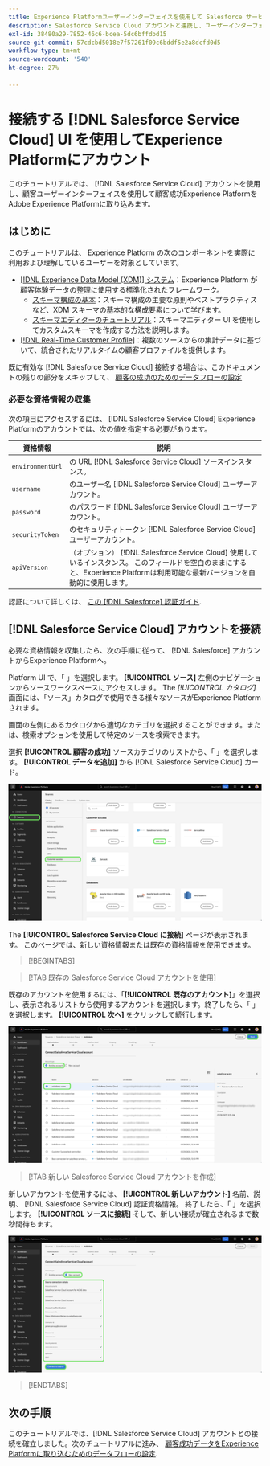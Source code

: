 ```yaml
---
title: Experience Platformユーザーインターフェイスを使用して Salesforce サービスクラウドアカウントに接続
description: Salesforce Service Cloud アカウントと連携し、ユーザーインターフェイスを使用して顧客成功データをExperience Platformに取り込む方法を説明します。
exl-id: 38480a29-7852-46c6-bcea-5dc6bffdbd15
source-git-commit: 57cdcbd5018e7f57261f09c6bddf5e2a8dcfd0d5
workflow-type: tm+mt
source-wordcount: '540'
ht-degree: 27%

---
```


# 接続する [!DNL Salesforce Service Cloud] UI を使用してExperience Platformにアカウント

このチュートリアルでは、 [!DNL Salesforce Service Cloud] アカウントを使用し、顧客ユーザーインターフェイスを使用して顧客成功Experience PlatformをAdobe Experience Platformに取り込みます。

## はじめに

このチュートリアルは、 Experience Platform の次のコンポーネントを実際に利用および理解しているユーザーを対象としています。

* [[!DNL Experience Data Model (XDM)] システム](../../../../../xdm/home.md)：Experience Platform が顧客体験データの整理に使用する標準化されたフレームワーク。
   * [スキーマ構成の基本](../../../../../xdm/schema/composition.md)：スキーマ構成の主要な原則やベストプラクティスなど、XDM スキーマの基本的な構成要素について学びます。
   * [スキーマエディターのチュートリアル](../../../../../xdm/tutorials/create-schema-ui.md)：スキーマエディター UI を使用してカスタムスキーマを作成する方法を説明します。
* [[!DNL Real-Time Customer Profile]](../../../../../profile/home.md)：複数のソースからの集計データに基づいて、統合されたリアルタイムの顧客プロファイルを提供します。

既に有効な [!DNL Salesforce Service Cloud] 接続する場合は、このドキュメントの残りの部分をスキップして、 [顧客の成功のためのデータフローの設定](../../dataflow/customer-success.md)

### 必要な資格情報の収集

次の項目にアクセスするには、 [!DNL Salesforce Service Cloud] Experience Platformのアカウントでは、次の値を指定する必要があります。

| 資格情報 | 説明 |
| --- | --- |
| `environmentUrl` | の URL [!DNL Salesforce Service Cloud] ソースインスタンス。 |
| `username` | のユーザー名 [!DNL Salesforce Service Cloud] ユーザーアカウント。 |
| `password` | のパスワード [!DNL Salesforce Service Cloud] ユーザーアカウント。 |
| `securityToken` | のセキュリティトークン [!DNL Salesforce Service Cloud] ユーザーアカウント。 |
| `apiVersion` | （オプション） [!DNL Salesforce Service Cloud] 使用しているインスタンス。 このフィールドを空白のままにすると、Experience Platformは利用可能な最新バージョンを自動的に使用します。 |

認証について詳しくは、 [この [!DNL Salesforce] 認証ガイド](https://developer.salesforce.com/docs/atlas.en-us.api_rest.meta/api_rest/quickstart_oauth.htm).

## [!DNL Salesforce Service Cloud] アカウントを接続

必要な資格情報を収集したら、次の手順に従って、 [!DNL Salesforce] アカウントからExperience Platformへ。

Platform UI で、「 」を選択します。 **[!UICONTROL ソース]** 左側のナビゲーションからソースワークスペースにアクセスします。 The *[!UICONTROL カタログ]* 画面には、「ソース」カタログで使用できる様々なソースがExperience Platformされます。

画面の左側にあるカタログから適切なカテゴリを選択することができます。または、検索オプションを使用して特定のソースを検索できます。

選択 **[!UICONTROL 顧客の成功]** ソースカテゴリのリストから、「 」を選択します。 **[!UICONTROL データを追加]** から [!DNL Salesforce Service Cloud] カード。

![Salesforce Service Cloud ソースカードが選択されたExperience PlatformUI 上のソースカタログ。](../../../../images/tutorials/create/salesforce-service-cloud/catalog.png)

The **[!UICONTROL Salesforce Service Cloud に接続]** ページが表示されます。 このページでは、新しい資格情報または既存の資格情報を使用できます。

>[!BEGINTABS]

>[!TAB 既存の Salesforce Service Cloud アカウントを使用]

既存のアカウントを使用するには、「**[!UICONTROL 既存のアカウント]**」を選択し、表示されるリストから使用するアカウントを選択します。終了したら、「 」を選択します。 **[!UICONTROL 次へ]** をクリックして続行します。

![組織に既に存在する認証済み Salesforce アカウントのリスト。](../../../../images/tutorials/create/salesforce-service-cloud/existing.png)

>[!TAB 新しい Salesforce Service Cloud アカウントを作成]

新しいアカウントを使用するには、 **[!UICONTROL 新しいアカウント]** 名前、説明、 [!DNL Salesforce Service Cloud] 認証資格情報。 終了したら、「 」を選択します。 **[!UICONTROL ソースに接続]** そして、新しい接続が確立されるまで数秒間待ちます。

![適切な認証資格情報を指定して新しい Salesforce アカウントを作成できるインターフェイス。](../../../../images/tutorials/create/salesforce-service-cloud/new.png)

>[!ENDTABS]

## 次の手順

このチュートリアルでは、[!DNL Salesforce Service Cloud] アカウントとの接続を確立しました。次のチュートリアルに進み、 [顧客成功データをExperience Platformに取り込むためのデータフローの設定](../../dataflow/customer-success.md).
